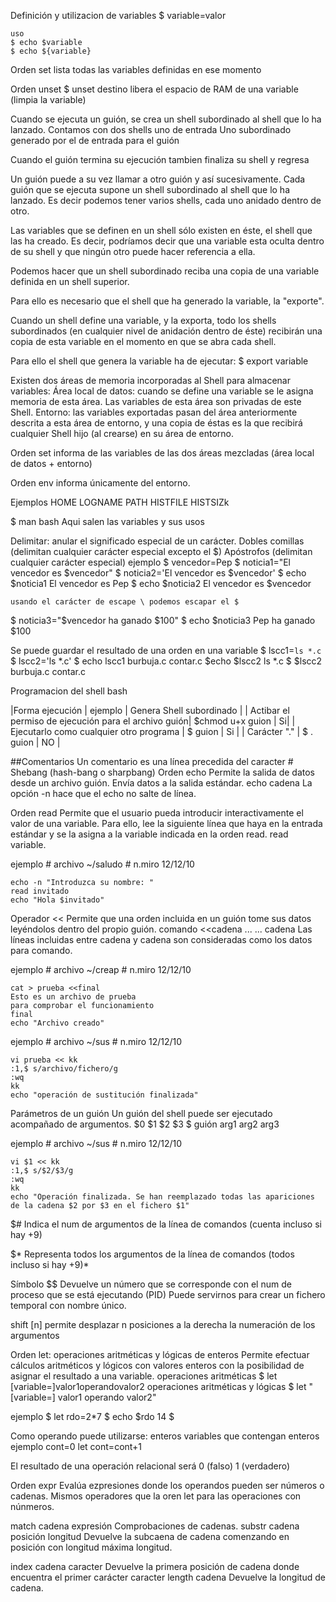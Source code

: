 Definición y utilizacion de variables
    $ variable=valor

    uso
    $ echo $variable
    $ echo ${variable}

Orden set
    lista todas las variables definidas en ese momento

Orden unset
    $ unset destino
    libera el espacio de RAM de una variable (limpia la variable)

Cuando se ejecuta un guión, se crea un shell subordinado al shell que lo ha lanzado.
    Contamos con dos shells
    uno de entrada
Uno subordinado generado por el de entrada para el guión

Cuando el guión termina su ejecución tambien finaliza su shell y regresa

Un guión puede a su vez llamar a otro guión y así sucesivamente.
Cada guión que se ejecuta supone un shell subordinado al shell que lo ha lanzado.
Es decir podemos tener varios shells, cada uno anidado dentro de otro.

Las variables que se definen en un shell sólo existen en éste, el shell que las ha creado.
Es decir, podríamos decir que una variable esta oculta dentro de su shell y que ningún otro puede hacer referencia a ella.

Podemos hacer que un shell subordinado reciba una copia de una variable definida en un shell superior.

Para ello es necesario que el shell que ha generado la variable, la "exporte".

Cuando un shell define una variable, y la exporta, todo los shells subordinados (en cualquier nivel de anidación dentro de éste) recibirán una copia de esta variable en el momento en que se abra cada shell.

Para ello el shell que genera la variable ha de ejecutar: 
   $ export variable

Existen dos áreas de memoria incorporadas al Shell para almacenar variables:
    Área local de datos: cuando se define una variable se le asigna memoria de esta área. Las variables de esta área son privadas de este Shell.
    Entorno: las variables exportadas pasan del área anteriormente descrita a esta área de entorno, y una copia de éstas es la que recibirá cualquier Shell hijo (al crearse) en su área de entorno.

Orden set
    informa de las variables de las dos áreas mezcladas (área local de datos + entorno)

Orden env
    informa únicamente del entorno.

Ejemplos
    HOME
    LOGNAME
    PATH
    HISTFILE
    HISTSIZk

$ man bash
    Aqui salen las variables y sus usos

Delimitar: anular el significado especial de un carácter.
    Dobles comillas (delimitan cualquier carácter especial excepto el $)
    Apóstrofos (delimitan cualquier carácter especial)
ejemplo
$ vencedor=Pep
$ noticia1="El vencedor es $vencedor"
$ noticia2='El vencedor es $vencedor'
$ echo $noticia1
    El vencedor es Pep
$ echo $noticia2
    El vencedor es $vencedor

    usando el carácter de escape \ podemos escapar el $
$ noticia3="$vencedor ha ganado \$100"
$ echo $noticia3
    Pep ha ganado $100

Se puede guardar el resultado de una orden en una variable
$ lscc1=`ls *.c`
$ lscc2='ls *.c'
$ echo lscc1
burbuja.c contar.c
$echo $lscc2
   ls *.c
$ $lscc2
burbuja.c contar.c

Programacion del shell bash

|Forma ejecución | ejemplo | Genera Shell subordinado |
| Actibar el permiso de ejecución para el archivo guión| $chmod u+x guion | Si|
| Ejecutarlo como cualquier otro programa | $ guion | Si |
| Carácter "." | $ . guion | NO |

##Comentarios
Un comentario es una línea precedida del caracter #
Shebang (hash-bang o sharpbang)
Orden echo
Permite la salida de datos desde un archivo guión. Envía datos a la salida estándar.
    echo cadena
La opción -n hace que el echo no salte de línea.

Orden read
    Permite que el usuario pueda introducir interactivamente el valor de una variable.
Para ello, lee la siguiente línea que haya en la entrada estándar y se la asigna a la variable indicada en la orden read.
    read variable.

ejemplo
    # archivo ~/saludo
    # n.miro 12/12/10
    
    echo -n "Introduzca su nombre: "
    read invitado
    echo "Hola $invitado"

Operador <<
Permite que una orden incluida en un guión tome sus datos leyéndolos dentro del propio guión.
    comando <<cadena
    ...
    ...
    cadena
Las líneas incluidas entre cadena y  cadena son consideradas como los datos para comando.

ejemplo
    # archivo ~/creap
    # n.miro 12/12/10

    cat > prueba <<final
    Esto es un archivo de prueba
    para comprobar el funcionamiento
    final
    echo "Archivo creado"

ejemplo
    # archivo ~/sus
    # n.miro 12/12/10

    vi prueba << kk
    :1,$ s/archivo/fichero/g
    :wq
    kk
    echo "operación de sustitución finalizada"

Parámetros de un guión
Un guión del shell puede ser ejecutado acompañado de argumentos.
        $0      $1      $2      $3
    $   guión   arg1    arg2    arg3

ejemplo
    # archivo ~/sus
    # n.miro 12/12/10

    vi $1 << kk
    :1,$ s/$2/$3/g
    :wq
    kk
    echo "Operación finalizada. Se han reemplazado todas las apariciones de la cadena $2 por $3 en el fichero $1"

$# Indica el num de argumentos de la línea de comandos (cuenta incluso si hay +9)

$* Representa todos los argumentos de la línea de comandos (todos incluso si hay +9)*

Símbolo $$
Devuelve un número que se corresponde con el num de proceso que se está ejecutando (PID)
Puede servirnos para crear un fichero temporal con nombre único.

shift [n]
    permite desplazar n posiciones a la derecha la numeración de los argumentos

Orden let: operaciones aritméticas y lógicas de enteros
    Permite efectuar cálculos aritméticos y lógicos con valores enteros con la posibilidad de asignar el resultado a una variable.
operaciones aritméticas
    $ let [variable=]valor1operandovalor2
operaciones aritméticas y lógicas
    $ let "[variable=] valor1 operando valor2"

ejemplo
    $ let rdo=2*7
    $ echo $rdo
    14
    $

Como operando puede utilizarse:
    enteros
    variables que contengan enteros
    ejemplo
        cont=0
        let cont=cont+1

El resultado de una operación relacional será
    0 (falso)
    1 (verdadero)

Orden expr
Evalúa ezpresiones donde los operandos pueden ser números o cadenas.
Mismos operadores que la oren let para las operaciones con núnmeros.

match cadena expresión
    Comprobaciones de cadenas.
substr cadena posición longitud
    Devuelve la subcaena de cadena comenzando en posición con longitud máxima longitud.

index cadena caracter
    Devuelve la primera posición de cadena donde encuentra el primer carácter caracter
length cadena
    Devuelve la longitud de cadena.
